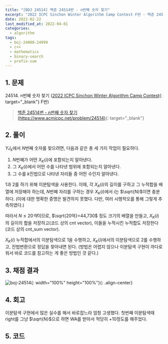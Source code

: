 ```yaml
---
title: "[BOJ 24514] 백준 24514번 - n번째 숫자 찾기"
excerpt: "2022 ICPC Sinchon Winter Algorithm Camp Contest F번 - 백준 24514번 n번째 숫자 찾기 풀이"
date: 2022-02-22
last_modified_at: 2022-04-01
categories:
  - algorithm
tags:
  - boj-24000-24999
  - c++
  - mathematics
  - binary-search
  - prefix-sum
---
```


## 1. 문제
$24514$. n번째 숫자 찾기 ([2022 ICPC Sinchon Winter Algorithm Camp Contest](https://burningfalls.github.io/contest/2022-swac-baekjoon-contest/){: target="_blank"} F번)

> [백준 24514번 - n번째 숫자 찾기 (https://www.acmicpc.net/problem/24514)](https://www.acmicpc.net/problem/24514){: target="_blank"}

## 2. 풀이

$YJ_k$에서 $N$번째 숫자를 찾으려면, 다음과 같은 총 세 가지 작업이 필요하다.

1. $N$번째가 어떤 $X_K(i)$에 포함되는지 알아낸다.
2. 그 $X_K(i)$에서 어떤 수를 나타낸 범위에 포함되는지 알아낸다.
3. 그 수를 $k$진법으로 나타낸 자리들 중 어떤 수인지 알아낸다.

$1$과 $2$를 하기 위해 이분탐색을 사용한다. 이때, 각 $X_K(i)$의 길이를 구하고 그 누적합을 배열에 저장해야 하는데, $N$번째 자리를 구하는 경우 $X_K(i)$에서 $i$는 $\sqrt{N}$이면 충분하다. (이에 대한 명확한 증명은 발견하지 못했다. 다만, 여러 시행착오를 통해 그렇게 추측하였다.) 

따라서 $N\leq 20억$이므로, $\sqrt{20억}=44,730$ 정도 크기의 배열을 만들고, $X_K(i)$의 길이의 합을 저장하고(코드 상의 cnt vector), 이들을 누적시킨 누적합도 저장한다(코드 상의 cnt_sum vector). 

$X_K(i)$ 누적합에서의 이분탐색으로 $1$을 수행하고, $X_K(i)$에서의 이분탐색으로 $2$를 수행하고, 진법변환으로 정답을 찾아내면 된다. (방법은 어렵지 않으나 이분탐색 구현이 까다로워서 바로 코드를 참고하는 게 좋은 방법인 것 같다.)

## 3. 채점 결과

![boj-24514](https://user-images.githubusercontent.com/30232837/161201592-46c663b4-a0cb-42a2-9c1d-a693bb9f66bf.png "boj-24514"){: width="100%" height="100%"}{: .align-center}

## 4. 회고

이분탐색 구현에서 많은 실수를 해서 바로잡느라 엄청 고생했다. 첫번째 이분탐색때 right를 그냥 $\sqrt{N}$으로 하면 WA를 받아서 적당히 +10정도를 해주었다.

## 5. 코드

<script src="https://gist.github.com/BurningFalls/538c47c6c10a33c85c3cb1288753aa42.js"></script>